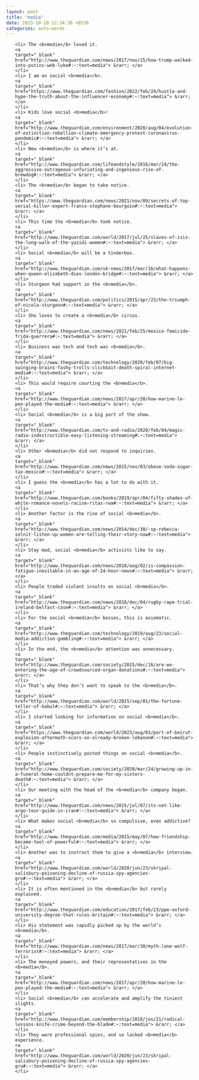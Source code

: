 ```yaml
---
layout: post
title: "media"
date: 2023-10-10 12:34:56 +0530
categories: auto-words
---
```

<ol>

    <li> The <b>media</b> loved it.
    <a 
    target="_blank" 
    href="http://www.theguardian.com/news/2017/nov/15/how-trump-walked-into-putins-web-luke#:~:text=media"> &rarr; </a>
    </li>
    <li> I am on social <b>media</b>.
    <a 
    target="_blank" 
    href="https://www.theguardian.com/fashion/2022/feb/24/hustle-and-hype-the-truth-about-the-influencer-economy#:~:text=media"> &rarr; </a>
    </li>
    <li> Kids love social <b>media</b>!
    <a 
    target="_blank" 
    href="http://www.theguardian.com/environment/2020/aug/04/evolution-of-extinction-rebellion-climate-emergency-protest-coronavirus-pandemic#:~:text=media"> &rarr; </a>
    </li>
    <li> New <b>media</b> is where it’s at.
    <a 
    target="_blank" 
    href="http://www.theguardian.com/lifeandstyle/2016/mar/24/the-aggressive-outrageous-infuriating-and-ingenious-rise-of-brewdog#:~:text=media"> &rarr; </a>
    </li>
    <li> The <b>media</b> began to take notice.
    <a 
    target="_blank" 
    href="https://www.theguardian.com/news/2021/nov/09/secrets-of-top-serial-killer-expert-france-stephane-bourgoin#:~:text=media"> &rarr; </a>
    </li>
    <li> This time the <b>media</b> took notice.
    <a 
    target="_blank" 
    href="http://www.theguardian.com/world/2017/jul/25/slaves-of-isis-the-long-walk-of-the-yazidi-women#:~:text=media"> &rarr; </a>
    </li>
    <li> Social <b>media</b> will be a tinderbox.
    <a 
    target="_blank" 
    href="http://www.theguardian.com/uk-news/2017/mar/16/what-happens-when-queen-elizabeth-dies-london-bridge#:~:text=media"> &rarr; </a>
    </li>
    <li> Sturgeon had support in the <b>media</b>.
    <a 
    target="_blank" 
    href="http://www.theguardian.com/politics/2015/apr/23/the-triumph-of-nicola-sturgeon#:~:text=media"> &rarr; </a>
    </li>
    <li> She loves to create a <b>media</b> circus.
    <a 
    target="_blank" 
    href="http://www.theguardian.com/news/2021/feb/25/mexico-femicide-frida-guerrera#:~:text=media"> &rarr; </a>
    </li>
    <li> Business was tech and tech was <b>media</b>.
    <a 
    target="_blank" 
    href="http://www.theguardian.com/technology/2020/feb/07/big-swinging-brains-fashy-trolls-clickbait-death-spiral-internet-media#:~:text=media"> &rarr; </a>
    </li>
    <li> This would require courting the <b>media</b>.
    <a 
    target="_blank" 
    href="http://www.theguardian.com/news/2017/apr/20/how-marine-le-pen-played-the-media#:~:text=media"> &rarr; </a>
    </li>
    <li> Social <b>media</b> is a big part of the show.
    <a 
    target="_blank" 
    href="http://www.theguardian.com/tv-and-radio/2020/feb/04/magic-radio-indestructible-easy-listening-streaming#:~:text=media"> &rarr; </a>
    </li>
    <li> Other <b>media</b> did not respond to inquiries.
    <a 
    target="_blank" 
    href="http://www.theguardian.com/news/2015/nov/03/obese-soda-sugar-tax-mexico#:~:text=media"> &rarr; </a>
    </li>
    <li> I guess the <b>media</b> has a lot to do with it.
    <a 
    target="_blank" 
    href="http://www.theguardian.com/books/2019/apr/04/fifty-shades-of-white-romance-novels-racism-ritas-rwa#:~:text=media"> &rarr; </a>
    </li>
    <li> Another factor is the rise of social <b>media</b>.
    <a 
    target="_blank" 
    href="http://www.theguardian.com/news/2014/dec/30/-sp-rebecca-solnit-listen-up-women-are-telling-their-story-now#:~:text=media"> &rarr; </a>
    </li>
    <li> Stay mad, social <b>media</b> activists like to say.
    <a 
    target="_blank" 
    href="http://www.theguardian.com/news/2018/aug/02/is-compassion-fatigue-inevitable-in-an-age-of-24-hour-news#:~:text=media"> &rarr; </a>
    </li>
    <li> People traded violent insults on social <b>media</b>.
    <a 
    target="_blank" 
    href="http://www.theguardian.com/news/2018/dec/04/rugby-rape-trial-ireland-belfast-case#:~:text=media"> &rarr; </a>
    </li>
    <li> For the social <b>media</b> bosses, this is axiomatic.
    <a 
    target="_blank" 
    href="http://www.theguardian.com/technology/2019/aug/23/social-media-addiction-gambling#:~:text=media"> &rarr; </a>
    </li>
    <li> In the end, the <b>media</b> attention was unnecessary.
    <a 
    target="_blank" 
    href="http://www.theguardian.com/society/2015/dec/16/are-we-entering-the-age-of-crowdsourced-organ-donations#:~:text=media"> &rarr; </a>
    </li>
    <li> That’s why they don’t want to speak to the <b>media</b>.
    <a 
    target="_blank" 
    href="http://www.theguardian.com/world/2015/sep/01/the-fortune-teller-of-kabul#:~:text=media"> &rarr; </a>
    </li>
    <li> I started looking for information on social <b>media</b>.
    <a 
    target="_blank" 
    href="https://www.theguardian.com/world/2023/aug/03/port-of-beirut-explosion-aftermath-scars-on-already-broken-lebanon#:~:text=media"> &rarr; </a>
    </li>
    <li> People instinctively posted things on social <b>media</b>.
    <a 
    target="_blank" 
    href="http://www.theguardian.com/society/2020/mar/24/growing-up-in-a-funeral-home-couldnt-prepare-me-for-my-sisters-death#:~:text=media"> &rarr; </a>
    </li>
    <li> Our meeting with the head of the <b>media</b> company began.
    <a 
    target="_blank" 
    href="http://www.theguardian.com/news/2015/jul/07/its-not-like-argo-tour-guide-in-iran#:~:text=media"> &rarr; </a>
    </li>
    <li> What makes social <b>media</b> so compulsive, even addictive?
    <a 
    target="_blank" 
    href="http://www.theguardian.com/media/2015/may/07/how-friendship-became-tool-of-powerful#:~:text=media"> &rarr; </a>
    </li>
    <li> Another was to instruct them to give a <b>media</b> interview.
    <a 
    target="_blank" 
    href="http://www.theguardian.com/world/2020/jun/23/skripal-salisbury-poisoning-decline-of-russia-spy-agencies-gru#:~:text=media"> &rarr; </a>
    </li>
    <li> It is often mentioned in the <b>media</b> but rarely explained.
    <a 
    target="_blank" 
    href="http://www.theguardian.com/education/2017/feb/23/ppe-oxford-university-degree-that-rules-britain#:~:text=media"> &rarr; </a>
    </li>
    <li> His statement was rapidly picked up by the world’s <b>media</b>.
    <a 
    target="_blank" 
    href="http://www.theguardian.com/news/2017/mar/30/myth-lone-wolf-terrorist#:~:text=media"> &rarr; </a>
    </li>
    <li> The moneyed powers, and their representatives in the <b>media</b>.
    <a 
    target="_blank" 
    href="http://www.theguardian.com/news/2017/apr/20/how-marine-le-pen-played-the-media#:~:text=media"> &rarr; </a>
    </li>
    <li> Social <b>media</b> can accelerate and amplify the tiniest slights.
    <a 
    target="_blank" 
    href="http://www.theguardian.com/membership/2018/jun/21/radical-lessons-knife-crime-beyond-the-blade#:~:text=media"> &rarr; </a>
    </li>
    <li> They were professional spies, and so lacked <b>media</b> experience.
    <a 
    target="_blank" 
    href="http://www.theguardian.com/world/2020/jun/23/skripal-salisbury-poisoning-decline-of-russia-spy-agencies-gru#:~:text=media"> &rarr; </a>
    </li>